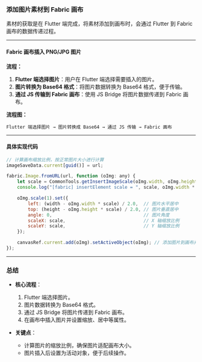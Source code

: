 ### **添加图片素材到 Fabric 画布**

素材的获取是在 Flutter 端完成，将素材添加到画布时，会通过 Flutter 到 Fabric 画布的数据传递过程。

---

#### **Fabric 画布插入 PNG/JPG 图片**

**流程：**
1. **Flutter 端选择图片**：用户在 Flutter 端选择需要插入的图片。
2. **图片转换为 Base64 格式**：将图片数据转换为 Base64 格式，便于传输。
3. **通过 JS 传输到 Fabric 画布**：使用 JS Bridge 将图片数据传递到 Fabric 画布。

**流程图：**
```
Flutter 端选择图片 → 图片转换成 Base64 → 通过 JS 传输 → Fabric 画布
```

---

#### **具体实现代码**
```javascript
// 计算画布缩放比例，按正常图片大小进行计算
imageSaveData.current[guid()] = url;

fabric.Image.fromURL(url, function (oImg: any) {
    let scale = CommonTools.getInsertImageScale(oImg.width, oImg.height, width, height);
    console.log("[fabric] insertElement scale = ", scale, oImg.width * scale);

    oImg.scale(1).set({
        left: (width - oImg.width * scale) / 2.0,  // 图片水平居中
        top: (height - oImg.height * scale) / 2.0, // 图片垂直居中
        angle: 0,                                  // 图片角度
        scaleX: scale,                             // X 轴缩放比例
        scaleY: scale,                             // Y 轴缩放比例
    });

    canvasRef.current.add(oImg).setActiveObject(oImg); // 添加图片到画布并设置为活动对象
});
```

---

### **总结**
- **核心流程**：
  1. Flutter 端选择图片。
  2. 图片数据转换为 Base64 格式。
  3. 通过 JS Bridge 将图片传递到 Fabric 画布。
  4. 在画布中插入图片并设置缩放、居中等属性。

- **关键点**：
  - 计算图片的缩放比例，确保图片适配画布大小。
  - 图片插入后设置为活动对象，便于后续操作。
